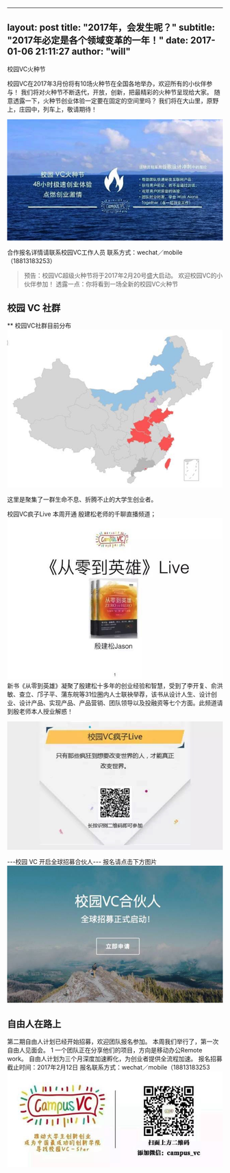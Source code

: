 
---
layout: post
title: "2017年，会发生呢？"
subtitle: "2017年必定是各个领域变革的一年！"
date: 2017-01-06 21:11:27
author: "will"
---


<p>校园VC火种节</p>

校园VC在2017年3月份将有10场火种节在全国各地举办，欢迎所有的小伙伴参与！
我们将对火种节不断迭代，开放，创新，把最精彩的火种节呈现给大家。
随意透露一下，火种节创业体验一定要在固定的空间里吗？
我们将在大山里，原野上，庄园中，列车上，敬请期待！

![](https://raw.githubusercontent.com/MRchildNEO/mrchildneo/master/_posts/图像%202017-1-30，上午12.36.jpg)

合作报名详情请联系校园VC工作人员
联系方式：wechat／mobile（18813183253）

> 预告：校园VC超级火种节将于2017年2月20号盛大启动。
> 欢迎校园VC的小伙伴参加！
> 透露一点：你将看到一场全新的校园VC火种节


## 校园 VC 社群

** 校园VC社群目前分布 
![](https://raw.githubusercontent.com/MRchildNEO/mrchildneo/master/blogimg/图像%202017-1-30，上午12.36%202.jpg)


这里是聚集了一群生命不息、折腾不止的大学生创业者。

校园VC疯子Live
本周开通 殷建松老师的千聊直播频道；
![](https://raw.githubusercontent.com/MRchildNEO/mrchildneo/master/blogimg/图像%202017-1-30，上午12.37.jpg)
新书《从零到英雄》凝聚了殷建松十多年的创业经验和智慧，受到了李开复、俞洪敏、查立、邝子平、蒲东皖等31位圈内人士联袂举荐，该书从设计人生、设计创业、设计产品、实现产品、产品营销、团队领导以及投融资等七个方面。此频道请到殷老师本人授业解惑！

![](https://raw.githubusercontent.com/MRchildNEO/mrchildneo/master/blogimg/图像%202017-1-30，上午12.37%20(1).jpg)

---校园 VC 开启全球招募合伙人---
报名请点击下方图片
<a href="http://mp.weixin.qq.com/s?__biz=MzIzNjI0NzA3NA==&mid=2247484449&idx=1&sn=79a71ec2cd6863b5c4ae3b9e6f019ee7&chksm=e8db856cdfac0c7a5f351ddb4e509ccec9800be6a1aa58e69208bc07acd7d77e44cde0b4c3f7&scene=21#wechat_redirect" >
![](https://raw.githubusercontent.com/MRchildNEO/mrchildneo/master/blogimg/WechatIMG6.jpeg)</a>

## 自由人在路上
第二期自由人计划已经开始招募，欢迎团队报名参加。
本周我们举行了，第一次自由人见面会。
1[](https://raw.githubusercontent.com/MRchildNEO/mrchildneo/master/blogimg/图像%202017-1-30，上午12.38.jpg)
一个团队正在分享他们的项目，方向是移动办公Remote work。
自由人计划为三个月深度加速孵化，为创业者提供全流程加速。
报名招募截止时间：2017年2月12日
报名联系方式：wechat／mobile（18813183253
![](https://raw.githubusercontent.com/MRchildNEO/mrchildneo/master/blogimg/图像%202017-1-30，上午12.38%20(1).jpg)

